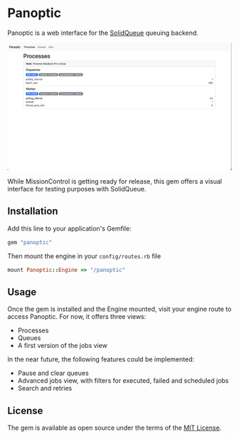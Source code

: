 # Panoptic

Panoptic is a web interface for the [SolidQueue](https://github.com/basecamp/solid_queue) queuing backend.

![](./images/demo.png)

While MissionControl is getting ready for release, this gem offers a visual interface for testing purposes with SolidQueue. 

## Installation
Add this line to your application's Gemfile:

```ruby
gem "panoptic"
```

Then mount the engine in your `config/routes.rb` file 

```ruby
mount Panoptic::Engine => "/panoptic"
```

## Usage 

Once the gem is installed and the Engine mounted, visit your engine route to access Panoptic. For now, it offers three views: 
- Processes 
- Queues 
- A first version of the jobs view 

In the near future, the following features could be implemented: 
- Pause and clear queues 
- Advanced jobs view, with filters for executed, failed and scheduled jobs
- Search and retries

## License
The gem is available as open source under the terms of the [MIT License](https://opensource.org/licenses/MIT).
